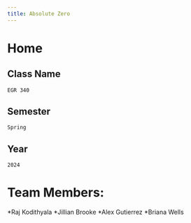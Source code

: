 ```yaml
---
title: Absolute Zero
---
```


# Home

## Class Name
	EGR 340
## Semester
	Spring
## Year
	2024
# Team Members:
*Raj Kodithyala
*Jillian Brooke
*Alex Gutierrez
*Briana Wells


